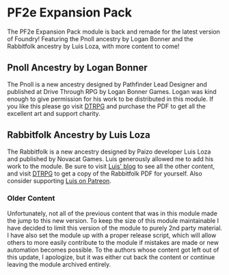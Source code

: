 # PF2e Expansion Pack

The PF2e Expansion Pack module is back and remade for the latest version of Foundry! Featuring the Pnoll ancestry by Logan Bonner and the Rabbitfolk ancestry by Luis Loza, with more content to come!

## Pnoll Ancestry by Logan Bonner

The Pnoll is a new ancestry designed by Pathfinder Lead Designer and published at Drive Through RPG by Logan Bonner Games. Logan was kind enough to give permission for his work to be distributed in this module. If you like this please go visit [DTRPG](https://www.drivethrurpg.com/product/324196/The-Pnoll-An-Ancestry) and purchase the PDF to get all the excellent art and support charity.

## Rabbitfolk Ancestry by Luis Loza
The Rabbitfolk is a new ancestry designed by Paizo developer Luis Loza and published by Novacat Games. Luis generously allowed me to add his work to the module. Be sure to visit [Luis' blog](https://www.luisloza.com/blog/) to see all the other content, and visit [DTRPG](https://www.drivethrurpg.com/product/347915/Ancestries-Unleashed-Rabbitfolk) to get a copy of the Rabbitfolk PDF for yourself. Also consider supporting [Luis on Patreon](https://www.patreon.com/luisloza).

### Older Content

Unfortunately, not all of the previous content that was in this module made the jump to this new version. To keep the size of this module maintainable I have decided to limit this version of the module to purely 2nd party material. I have also set the module up with a proper release script, which will allow others to more easily contribute to the module if mistakes are made or new automation becomes possible. To the authors whose content got left out of this update, I apologize, but it was either cut back the content or continue leaving the module archived entirely.
